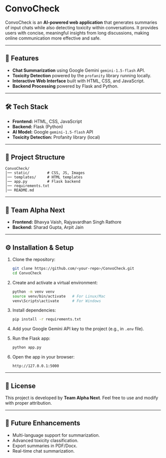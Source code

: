 # ConvoCheck

ConvoCheck is an **AI-powered web application** that generates summaries of input chats while also detecting toxicity within conversations. It provides users with concise, meaningful insights from long discussions, making online communication more effective and safe.

---

## 🚀 Features

* **Chat Summarization** using Google Gemini `gemini-1.5-flash` API.
* **Toxicity Detection** powered by the `profanity` library running locally.
* **Interactive Web Interface** built with HTML, CSS, and JavaScript.
* **Backend Processing** powered by Flask and Python.

---

## 🛠️ Tech Stack

* **Frontend:** HTML, CSS, JavaScript
* **Backend:** Flask (Python)
* **AI Model:** Google `gemini-1.5-flash` API
* **Toxicity Detection:** Profanity library (local)

---

## 📂 Project Structure

```
ConvoCheck/
│── static/        # CSS, JS, Images
│── templates/     # HTML templates
│── app.py         # Flask backend
│── requirements.txt
│── README.md
```

---

## 👥 Team Alpha Next

* **Frontend:** Bhavya Vaish, Rajyavardhan Singh Rathore
* **Backend:** Sharad Gupta, Arpit Jain

---

## ⚙️ Installation & Setup

1. Clone the repository:

   ```bash
   git clone https://github.com/<your-repo>/ConvoCheck.git
   cd ConvoCheck
   ```

2. Create and activate a virtual environment:

   ```bash
   python -m venv venv
   source venv/bin/activate   # For Linux/Mac
   venv\Scripts\activate      # For Windows
   ```

3. Install dependencies:

   ```bash
   pip install -r requirements.txt
   ```

4. Add your Google Gemini API key to the project (e.g., in `.env` file).

5. Run the Flask app:

   ```bash
   python app.py
   ```

6. Open the app in your browser:

   ```
   http://127.0.0.1:5000
   ```

---

## 📜 License

This project is developed by **Team Alpha Next**. Feel free to use and modify with proper attribution.

---

## 🌟 Future Enhancements

* Multi-language support for summarization.
* Advanced toxicity classification.
* Export summaries in PDF/Docx.
* Real-time chat summarization.